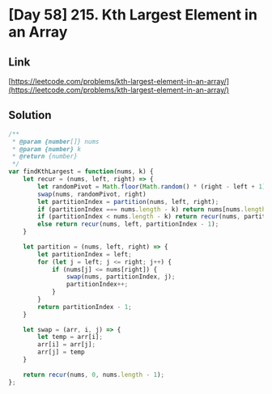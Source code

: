 # [Day 58] 215. Kth Largest Element in an Array

<a name="NlZbg"></a>
## Link
[https://leetcode.com/problems/kth-largest-element-in-an-array/](https://leetcode.com/problems/kth-largest-element-in-an-array/)
<a name="tFpIa"></a>
## Solution
```javascript
/**
 * @param {number[]} nums
 * @param {number} k
 * @return {number}
 */
var findKthLargest = function(nums, k) {
    let recur = (nums, left, right) => {
        let randomPivot = Math.floor(Math.random() * (right - left + 1)) + left
        swap(nums, randomPivot, right)
        let partitionIndex = partition(nums, left, right);
        if (partitionIndex === nums.length - k) return nums[nums.length - k];       
        if (partitionIndex < nums.length - k) return recur(nums, partitionIndex + 1, right);
        else return recur(nums, left, partitionIndex - 1);
    }
    
    let partition = (nums, left, right) => {
        let partitionIndex = left;
        for (let j = left; j <= right; j++) {
            if (nums[j] <= nums[right]) {
                swap(nums, partitionIndex, j);
                partitionIndex++;
            }
        }
        return partitionIndex - 1;
    }
    
    let swap = (arr, i, j) => {
        let temp = arr[i];
        arr[i] = arr[j];
        arr[j] = temp
    }
    
    return recur(nums, 0, nums.length - 1);
};
```
